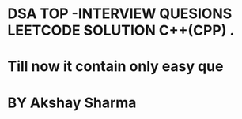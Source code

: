 # DSA TOP -INTERVIEW QUESIONS LEETCODE SOLUTION C++(CPP) .
# Till now it contain only easy que
# BY Akshay Sharma 

